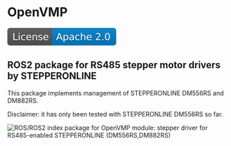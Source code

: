 # OpenVMP

[![License](./license.svg)](./LICENSE.txt)

## ROS2 package for RS485 stepper motor drivers by STEPPERONLINE

This package implements management of STEPPERONLINE DM556RS and DM882RS.

Disclaimer: it has only been tested with STEPPERONLINE DM556RS so far.

![ROS/ROS2 index package for OpenVMP module: stepper driver for RS485-enabled STEPPERONLINE (DM556RS,DM882RS)](https://www.google-analytics.com/collect?v=1&tid=UA-242596187-2&cid=555&aip=1&t=event&ec=github&ea=md&dp=%2FREADME.md&dt=ROS2%20package%20for%20stepper%20driver%RS485%DSTEPPERONLINE)